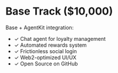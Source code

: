 # Base Track ($10,000)
Base + AgentKit integration:

- ✓ Chat agent for loyalty management
- ✓ Automated rewards system
- ✓ Frictionless social login
- ✓ Web2-optimized UI/UX
- ✓ Open Source on GitHub
